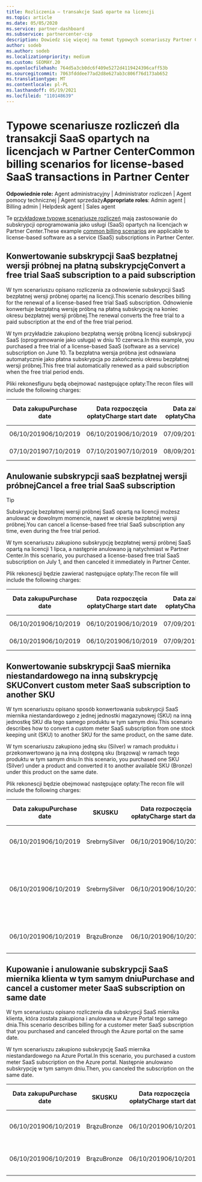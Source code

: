 ```yaml
---
title: Rozliczenia — transakcje SaaS oparte na licencji
ms.topic: article
ms.date: 05/05/2020
ms.service: partner-dashboard
ms.subservice: partnercenter-csp
description: Dowiedz się więcej na temat typowych scenariuszy Partner Center w przypadku transakcji saaS (oprogramowanie jako usługa) opartych na licencjach.
author: sodeb
ms.author: sodeb
ms.localizationpriority: medium
ms.custom: SEOMAY.20
ms.openlocfilehash: 764d5a3cb0dc6f409e5272d4119424396caff53b
ms.sourcegitcommit: 7063fdddee77ad2d8e627ab3c806f76d173ab652
ms.translationtype: MT
ms.contentlocale: pl-PL
ms.lasthandoff: 05/19/2021
ms.locfileid: "110148639"
---
```

# <a name="common-billing-scenarios-for-license-based-saas-transactions-in-partner-center"></a><span data-ttu-id="90811-103">Typowe scenariusze rozliczeń dla transakcji SaaS opartych na licencjach w Partner Center</span><span class="sxs-lookup"><span data-stu-id="90811-103">Common billing scenarios for license-based SaaS transactions in Partner Center</span></span>

<span data-ttu-id="90811-104">**Odpowiednie role:** Agent administracyjny | Administrator rozliczeń | Agent pomocy technicznej | Agent sprzedaży</span><span class="sxs-lookup"><span data-stu-id="90811-104">**Appropriate roles**: Admin agent | Billing admin | Helpdesk agent | Sales agent</span></span>


<span data-ttu-id="90811-105">Te [przykładowe typowe scenariusze rozliczeń](common-billing-scenarios.md) mają zastosowanie do subskrypcji oprogramowania jako usługi (SaaS) opartych na licencjach w Partner Center.</span><span class="sxs-lookup"><span data-stu-id="90811-105">These example [common billing scenarios](common-billing-scenarios.md) are applicable to license-based software as a service (SaaS) subscriptions in Partner Center.</span></span>

## <a name="convert-a-free-trial-saas-subscription-to-a-paid-subscription"></a><span data-ttu-id="90811-106">Konwertowanie subskrypcji SaaS bezpłatnej wersji próbnej na płatną subskrypcję</span><span class="sxs-lookup"><span data-stu-id="90811-106">Convert a free trial SaaS subscription to a paid subscription</span></span>

<span data-ttu-id="90811-107">W tym scenariuszu opisano rozliczenia za odnowienie subskrypcji SaaS bezpłatnej wersji próbnej opartej na licencji.</span><span class="sxs-lookup"><span data-stu-id="90811-107">This scenario describes billing for the renewal of a license-based free trial SaaS subscription.</span></span> <span data-ttu-id="90811-108">Odnowienie konwertuje bezpłatną wersję próbną na płatną subskrypcję na koniec okresu bezpłatnej wersji próbnej.</span><span class="sxs-lookup"><span data-stu-id="90811-108">The renewal converts the free trial to a paid subscription at the end of the free trial period.</span></span>

<span data-ttu-id="90811-109">W tym przykładzie zakupiono bezpłatną wersję próbną licencji subskrypcji SaaS (oprogramowanie jako usługa) w dniu 10 czerwca.</span><span class="sxs-lookup"><span data-stu-id="90811-109">In this example, you purchased a free trial of a license-based SaaS (software as a service) subscription on June 10.</span></span> <span data-ttu-id="90811-110">Ta bezpłatna wersja próbna jest odnawiana automatycznie jako płatna subskrypcja po zakończeniu okresu bezpłatnej wersji próbnej.</span><span class="sxs-lookup"><span data-stu-id="90811-110">This free trial automatically renewed as a paid subscription when the free trial period ends.</span></span>

<span data-ttu-id="90811-111">Pliki rekonesfiguru będą obejmować następujące opłaty:</span><span class="sxs-lookup"><span data-stu-id="90811-111">The recon files will include the following charges:</span></span>

| <span data-ttu-id="90811-112">Data zakupu</span><span class="sxs-lookup"><span data-stu-id="90811-112">Purchase date</span></span> | <span data-ttu-id="90811-113">Data rozpoczęcia opłaty</span><span class="sxs-lookup"><span data-stu-id="90811-113">Charge start date</span></span> | <span data-ttu-id="90811-114">Data zakończenia opłaty</span><span class="sxs-lookup"><span data-stu-id="90811-114">Charge end date</span></span> | <span data-ttu-id="90811-115">Cena jednostkowa</span><span class="sxs-lookup"><span data-stu-id="90811-115">Unit price</span></span> | <span data-ttu-id="90811-116">Ilość jednostek</span><span class="sxs-lookup"><span data-stu-id="90811-116">Unit quantity</span></span> | <span data-ttu-id="90811-117">Suma</span><span class="sxs-lookup"><span data-stu-id="90811-117">Total amount</span></span> | <span data-ttu-id="90811-118">Typ opłaty</span><span class="sxs-lookup"><span data-stu-id="90811-118">Charge type</span></span> | <span data-ttu-id="90811-119">Opis subskrypcji</span><span class="sxs-lookup"><span data-stu-id="90811-119">Subscription description</span></span> |
| ------------- | ----------------- | --------------- | ---------- | ------------- | ------------ | ----------- | ----------------- |
| <span data-ttu-id="90811-120">06/10/2019</span><span class="sxs-lookup"><span data-stu-id="90811-120">06/10/2019</span></span> | <span data-ttu-id="90811-121">06/10/2019</span><span class="sxs-lookup"><span data-stu-id="90811-121">06/10/2019</span></span> | <span data-ttu-id="90811-122">07/09/2019</span><span class="sxs-lookup"><span data-stu-id="90811-122">07/09/2019</span></span> | <span data-ttu-id="90811-123">0 USD</span><span class="sxs-lookup"><span data-stu-id="90811-123">$0</span></span> | <span data-ttu-id="90811-124">1</span><span class="sxs-lookup"><span data-stu-id="90811-124">1</span></span> | <span data-ttu-id="90811-125">0 USD</span><span class="sxs-lookup"><span data-stu-id="90811-125">$0</span></span> | <span data-ttu-id="90811-126">Nowy</span><span class="sxs-lookup"><span data-stu-id="90811-126">New</span></span> | <span data-ttu-id="90811-127">Bezpłatna wersja próbna</span><span class="sxs-lookup"><span data-stu-id="90811-127">Free trial</span></span> |
| <span data-ttu-id="90811-128">07/10/2019</span><span class="sxs-lookup"><span data-stu-id="90811-128">07/10/2019</span></span> | <span data-ttu-id="90811-129">07/10/2019</span><span class="sxs-lookup"><span data-stu-id="90811-129">07/10/2019</span></span> | <span data-ttu-id="90811-130">08/09/2019</span><span class="sxs-lookup"><span data-stu-id="90811-130">08/09/2019</span></span> | <span data-ttu-id="90811-131">2 USD</span><span class="sxs-lookup"><span data-stu-id="90811-131">$2</span></span> | <span data-ttu-id="90811-132">1</span><span class="sxs-lookup"><span data-stu-id="90811-132">1</span></span> | <span data-ttu-id="90811-133">2 USD</span><span class="sxs-lookup"><span data-stu-id="90811-133">$2</span></span> | <span data-ttu-id="90811-134">Renew</span><span class="sxs-lookup"><span data-stu-id="90811-134">Renew</span></span> | <span data-ttu-id="90811-135">Subskrypcja płatna</span><span class="sxs-lookup"><span data-stu-id="90811-135">Paid subscription</span></span> |

## <a name="cancel-a-free-trial-saas-subscription"></a><span data-ttu-id="90811-136">Anulowanie subskrypcji saaS bezpłatnej wersji próbnej</span><span class="sxs-lookup"><span data-stu-id="90811-136">Cancel a free trial SaaS subscription</span></span>

> [!TIP]
> <span data-ttu-id="90811-137">Subskrypcję bezpłatnej wersji próbnej SaaS opartą na licencji możesz anulować w dowolnym momencie, nawet w okresie bezpłatnej wersji próbnej.</span><span class="sxs-lookup"><span data-stu-id="90811-137">You can cancel a license-based free trial SaaS subscription any time, even during the free trial period.</span></span>

<span data-ttu-id="90811-138">W tym scenariuszu zakupiono subskrypcję bezpłatnej wersji próbnej SaaS opartą na licencji 1 lipca, a następnie anulowano ją natychmiast w Partner Center.</span><span class="sxs-lookup"><span data-stu-id="90811-138">In this scenario, you purchased a license-based free trial SaaS subscription on July 1, and then canceled it immediately in Partner Center.</span></span>

<span data-ttu-id="90811-139">Plik rekonescji będzie zawierać następujące opłaty:</span><span class="sxs-lookup"><span data-stu-id="90811-139">The recon file will include the following charges:</span></span>

| <span data-ttu-id="90811-140">Data zakupu</span><span class="sxs-lookup"><span data-stu-id="90811-140">Purchase date</span></span> | <span data-ttu-id="90811-141">Data rozpoczęcia opłaty</span><span class="sxs-lookup"><span data-stu-id="90811-141">Charge start date</span></span> | <span data-ttu-id="90811-142">Data zakończenia opłaty</span><span class="sxs-lookup"><span data-stu-id="90811-142">Charge end date</span></span> | <span data-ttu-id="90811-143">Cena jednostkowa</span><span class="sxs-lookup"><span data-stu-id="90811-143">Unit price</span></span> | <span data-ttu-id="90811-144">Ilość jednostek</span><span class="sxs-lookup"><span data-stu-id="90811-144">Unit quantity</span></span> | <span data-ttu-id="90811-145">Suma</span><span class="sxs-lookup"><span data-stu-id="90811-145">Total amount</span></span> | <span data-ttu-id="90811-146">Typ opłaty</span><span class="sxs-lookup"><span data-stu-id="90811-146">Charge type</span></span> | <span data-ttu-id="90811-147">Opis subskrypcji</span><span class="sxs-lookup"><span data-stu-id="90811-147">Subscription description</span></span> |
| ------------- | ----------------- | --------------- | ---------- | ------------- | ------------ | ----------- | ----------------- |
| <span data-ttu-id="90811-148">06/10/2019</span><span class="sxs-lookup"><span data-stu-id="90811-148">06/10/2019</span></span> | <span data-ttu-id="90811-149">06/10/2019</span><span class="sxs-lookup"><span data-stu-id="90811-149">06/10/2019</span></span> | <span data-ttu-id="90811-150">07/09/2019</span><span class="sxs-lookup"><span data-stu-id="90811-150">07/09/2019</span></span> | <span data-ttu-id="90811-151">0 USD</span><span class="sxs-lookup"><span data-stu-id="90811-151">$0</span></span> | <span data-ttu-id="90811-152">11</span><span class="sxs-lookup"><span data-stu-id="90811-152">11</span></span> | <span data-ttu-id="90811-153">0 USD</span><span class="sxs-lookup"><span data-stu-id="90811-153">$0</span></span> | <span data-ttu-id="90811-154">Nowy</span><span class="sxs-lookup"><span data-stu-id="90811-154">New</span></span> | <span data-ttu-id="90811-155">Bezpłatna wersja próbna</span><span class="sxs-lookup"><span data-stu-id="90811-155">Free trial</span></span> |
| <span data-ttu-id="90811-156">06/10/2019</span><span class="sxs-lookup"><span data-stu-id="90811-156">06/10/2019</span></span> | <span data-ttu-id="90811-157">06/10/2019</span><span class="sxs-lookup"><span data-stu-id="90811-157">06/10/2019</span></span> | <span data-ttu-id="90811-158">07/09/2019</span><span class="sxs-lookup"><span data-stu-id="90811-158">07/09/2019</span></span> | <span data-ttu-id="90811-159">0 USD</span><span class="sxs-lookup"><span data-stu-id="90811-159">$0</span></span> | <span data-ttu-id="90811-160">11</span><span class="sxs-lookup"><span data-stu-id="90811-160">11</span></span> | <span data-ttu-id="90811-161">0 USD</span><span class="sxs-lookup"><span data-stu-id="90811-161">$0</span></span> | <span data-ttu-id="90811-162">Anuluj</span><span class="sxs-lookup"><span data-stu-id="90811-162">Cancel</span></span> | <span data-ttu-id="90811-163">Bezpłatna wersja próbna</span><span class="sxs-lookup"><span data-stu-id="90811-163">Free trial</span></span> |

## <a name="convert-custom-meter-saas-subscription-to-another-sku"></a><span data-ttu-id="90811-164">Konwertowanie subskrypcji SaaS miernika niestandardowego na inną subskrypcję SKU</span><span class="sxs-lookup"><span data-stu-id="90811-164">Convert custom meter SaaS subscription to another SKU</span></span>

<span data-ttu-id="90811-165">W tym scenariuszu opisano sposób konwertowania subskrypcji SaaS miernika niestandardowego z jednej jednostki magazynowej (SKU) na inną jednostkę SKU dla tego samego produktu w tym samym dniu.</span><span class="sxs-lookup"><span data-stu-id="90811-165">This scenario describes how to convert a custom meter SaaS subscription from one stock keeping unit (SKU) to another SKU for the same product, on the same date.</span></span>

<span data-ttu-id="90811-166">W tym scenariuszu zakupiono jedną sku (Silver) w ramach produktu i przekonwertowano ją na inną dostępną sku (brązową) w ramach tego produktu w tym samym dniu.</span><span class="sxs-lookup"><span data-stu-id="90811-166">In this scenario, you purchased one SKU (Silver) under a product and converted it to another available SKU (Bronze) under this product on the same date.</span></span>

<span data-ttu-id="90811-167">Plik rekonescji będzie obejmować następujące opłaty:</span><span class="sxs-lookup"><span data-stu-id="90811-167">The recon file will include the following charges:</span></span>

| <span data-ttu-id="90811-168">Data zakupu</span><span class="sxs-lookup"><span data-stu-id="90811-168">Purchase date</span></span> | <span data-ttu-id="90811-169">SKU</span><span class="sxs-lookup"><span data-stu-id="90811-169">SKU</span></span> | <span data-ttu-id="90811-170">Data rozpoczęcia opłaty</span><span class="sxs-lookup"><span data-stu-id="90811-170">Charge start date</span></span> | <span data-ttu-id="90811-171">Data zakończenia opłaty</span><span class="sxs-lookup"><span data-stu-id="90811-171">Charge end date</span></span> | <span data-ttu-id="90811-172">Cena jednostkowa</span><span class="sxs-lookup"><span data-stu-id="90811-172">Unit price</span></span> | <span data-ttu-id="90811-173">Ilość jednostek</span><span class="sxs-lookup"><span data-stu-id="90811-173">Unit quantity</span></span> | <span data-ttu-id="90811-174">Suma</span><span class="sxs-lookup"><span data-stu-id="90811-174">Total amount</span></span> | <span data-ttu-id="90811-175">Typ opłaty</span><span class="sxs-lookup"><span data-stu-id="90811-175">Charge type</span></span> | <span data-ttu-id="90811-176">Opis subskrypcji</span><span class="sxs-lookup"><span data-stu-id="90811-176">Subscription description</span></span> |
| ------------- | ----------------- | ----------------- | --------------- | ---------- | ------------- | ------------ | ----------- | ----------------- |
| <span data-ttu-id="90811-177">06/10/2019</span><span class="sxs-lookup"><span data-stu-id="90811-177">06/10/2019</span></span> | <span data-ttu-id="90811-178">Srebrny</span><span class="sxs-lookup"><span data-stu-id="90811-178">Silver</span></span> | <span data-ttu-id="90811-179">06/10/2019</span><span class="sxs-lookup"><span data-stu-id="90811-179">06/10/2019</span></span> | <span data-ttu-id="90811-180">06/10/2019</span><span class="sxs-lookup"><span data-stu-id="90811-180">06/10/2019</span></span> | <span data-ttu-id="90811-181">20 USD</span><span class="sxs-lookup"><span data-stu-id="90811-181">$20</span></span> | <span data-ttu-id="90811-182">1</span><span class="sxs-lookup"><span data-stu-id="90811-182">1</span></span> | <span data-ttu-id="90811-183">20 USD</span><span class="sxs-lookup"><span data-stu-id="90811-183">$20</span></span> | <span data-ttu-id="90811-184">Nowy</span><span class="sxs-lookup"><span data-stu-id="90811-184">New</span></span> | <span data-ttu-id="90811-185">Subskrypcja SaaS miernika niestandardowego</span><span class="sxs-lookup"><span data-stu-id="90811-185">Custom meter SaaS subscription</span></span> |
| <span data-ttu-id="90811-186">06/10/2019</span><span class="sxs-lookup"><span data-stu-id="90811-186">06/10/2019</span></span> | <span data-ttu-id="90811-187">Srebrny</span><span class="sxs-lookup"><span data-stu-id="90811-187">Silver</span></span> | <span data-ttu-id="90811-188">06/10/2019</span><span class="sxs-lookup"><span data-stu-id="90811-188">06/10/2019</span></span> | <span data-ttu-id="90811-189">06/10/2019</span><span class="sxs-lookup"><span data-stu-id="90811-189">06/10/2019</span></span> | <span data-ttu-id="90811-190">20 USD</span><span class="sxs-lookup"><span data-stu-id="90811-190">$20</span></span> | <span data-ttu-id="90811-191">1</span><span class="sxs-lookup"><span data-stu-id="90811-191">1</span></span> | <span data-ttu-id="90811-192">-$20</span><span class="sxs-lookup"><span data-stu-id="90811-192">-$20</span></span> | <span data-ttu-id="90811-193">Convert</span><span class="sxs-lookup"><span data-stu-id="90811-193">Convert</span></span> | <span data-ttu-id="90811-194">Proporcjonalna subskrypcja SaaS miernika niestandardowego</span><span class="sxs-lookup"><span data-stu-id="90811-194">Prorated rebill for custom meter SaaS subscription</span></span> |
| <span data-ttu-id="90811-195">06/10/2019</span><span class="sxs-lookup"><span data-stu-id="90811-195">06/10/2019</span></span> | <span data-ttu-id="90811-196">Brązu</span><span class="sxs-lookup"><span data-stu-id="90811-196">Bronze</span></span> | <span data-ttu-id="90811-197">06/10/2019</span><span class="sxs-lookup"><span data-stu-id="90811-197">06/10/2019</span></span> | <span data-ttu-id="90811-198">06/10/2019</span><span class="sxs-lookup"><span data-stu-id="90811-198">06/10/2019</span></span> | <span data-ttu-id="90811-199">10 USD</span><span class="sxs-lookup"><span data-stu-id="90811-199">$10</span></span> | <span data-ttu-id="90811-200">1</span><span class="sxs-lookup"><span data-stu-id="90811-200">1</span></span> | <span data-ttu-id="90811-201">10 USD</span><span class="sxs-lookup"><span data-stu-id="90811-201">$10</span></span> | <span data-ttu-id="90811-202">Convert</span><span class="sxs-lookup"><span data-stu-id="90811-202">Convert</span></span> | <span data-ttu-id="90811-203">Subskrypcja SaaS miernika niestandardowego</span><span class="sxs-lookup"><span data-stu-id="90811-203">Custom meter SaaS subscription</span></span> |

## <a name="purchase-and-cancel-a-customer-meter-saas-subscription-on-same-date"></a><span data-ttu-id="90811-204">Kupowanie i anulowanie subskrypcji SaaS miernika klienta w tym samym dniu</span><span class="sxs-lookup"><span data-stu-id="90811-204">Purchase and cancel a customer meter SaaS subscription on same date</span></span>

<span data-ttu-id="90811-205">W tym scenariuszu opisano rozliczenia dla subskrypcji SaaS miernika klienta, która została zakupiona i anulowana w Azure Portal tego samego dnia.</span><span class="sxs-lookup"><span data-stu-id="90811-205">This scenario describes billing for a customer meter SaaS subscription that you purchased and canceled through the Azure portal on the same date.</span></span>

<span data-ttu-id="90811-206">W tym scenariuszu zakupiono subskrypcję SaaS miernika niestandardowego na Azure Portal.</span><span class="sxs-lookup"><span data-stu-id="90811-206">In this scenario, you purchased a custom meter SaaS subscription on the Azure portal.</span></span> <span data-ttu-id="90811-207">Następnie anulowano subskrypcję w tym samym dniu.</span><span class="sxs-lookup"><span data-stu-id="90811-207">Then, you canceled the subscription on the same date.</span></span>

| <span data-ttu-id="90811-208">Data zakupu</span><span class="sxs-lookup"><span data-stu-id="90811-208">Purchase date</span></span> | <span data-ttu-id="90811-209">SKU</span><span class="sxs-lookup"><span data-stu-id="90811-209">SKU</span></span> | <span data-ttu-id="90811-210">Data rozpoczęcia opłaty</span><span class="sxs-lookup"><span data-stu-id="90811-210">Charge start date</span></span> | <span data-ttu-id="90811-211">Data zakończenia opłaty</span><span class="sxs-lookup"><span data-stu-id="90811-211">Charge end date</span></span> | <span data-ttu-id="90811-212">Cena jednostkowa</span><span class="sxs-lookup"><span data-stu-id="90811-212">Unit price</span></span> | <span data-ttu-id="90811-213">Ilość jednostek</span><span class="sxs-lookup"><span data-stu-id="90811-213">Unit quantity</span></span> | <span data-ttu-id="90811-214">Suma</span><span class="sxs-lookup"><span data-stu-id="90811-214">Total amount</span></span> | <span data-ttu-id="90811-215">Typ opłaty</span><span class="sxs-lookup"><span data-stu-id="90811-215">Charge type</span></span> | <span data-ttu-id="90811-216">Opis subskrypcji</span><span class="sxs-lookup"><span data-stu-id="90811-216">Subscription description</span></span> |
| ------------- | ------------- |----------------- | --------------- | ---------- | ------------- | ------------ | ----------- | ----------------- |
| <span data-ttu-id="90811-217">06/10/2019</span><span class="sxs-lookup"><span data-stu-id="90811-217">06/10/2019</span></span> | <span data-ttu-id="90811-218">Brązu</span><span class="sxs-lookup"><span data-stu-id="90811-218">Bronze</span></span> | <span data-ttu-id="90811-219">06/10/2019</span><span class="sxs-lookup"><span data-stu-id="90811-219">06/10/2019</span></span> | <span data-ttu-id="90811-220">06/10/2019</span><span class="sxs-lookup"><span data-stu-id="90811-220">06/10/2019</span></span> | <span data-ttu-id="90811-221">10 USD</span><span class="sxs-lookup"><span data-stu-id="90811-221">$10</span></span> | <span data-ttu-id="90811-222">1</span><span class="sxs-lookup"><span data-stu-id="90811-222">1</span></span> | <span data-ttu-id="90811-223">10 USD</span><span class="sxs-lookup"><span data-stu-id="90811-223">$10</span></span> | <span data-ttu-id="90811-224">Nowy</span><span class="sxs-lookup"><span data-stu-id="90811-224">New</span></span> | <span data-ttu-id="90811-225">Subskrypcja SaaS miernika niestandardowego</span><span class="sxs-lookup"><span data-stu-id="90811-225">Custom meter SaaS subscription</span></span> |
| <span data-ttu-id="90811-226">06/10/2019</span><span class="sxs-lookup"><span data-stu-id="90811-226">06/10/2019</span></span> | <span data-ttu-id="90811-227">Brązu</span><span class="sxs-lookup"><span data-stu-id="90811-227">Bronze</span></span> | <span data-ttu-id="90811-228">06/10/2019</span><span class="sxs-lookup"><span data-stu-id="90811-228">06/10/2019</span></span> | <span data-ttu-id="90811-229">06/10/2019</span><span class="sxs-lookup"><span data-stu-id="90811-229">06/10/2019</span></span> | <span data-ttu-id="90811-230">10 USD</span><span class="sxs-lookup"><span data-stu-id="90811-230">$10</span></span> | <span data-ttu-id="90811-231">1</span><span class="sxs-lookup"><span data-stu-id="90811-231">1</span></span> | <span data-ttu-id="90811-232">-10 USD</span><span class="sxs-lookup"><span data-stu-id="90811-232">-$10</span></span> | <span data-ttu-id="90811-233">CancelImmediate</span><span class="sxs-lookup"><span data-stu-id="90811-233">CancelImmediate</span></span> | <span data-ttu-id="90811-234">Subskrypcja SaaS miernika niestandardowego</span><span class="sxs-lookup"><span data-stu-id="90811-234">Custom meter SaaS subscription</span></span> |
